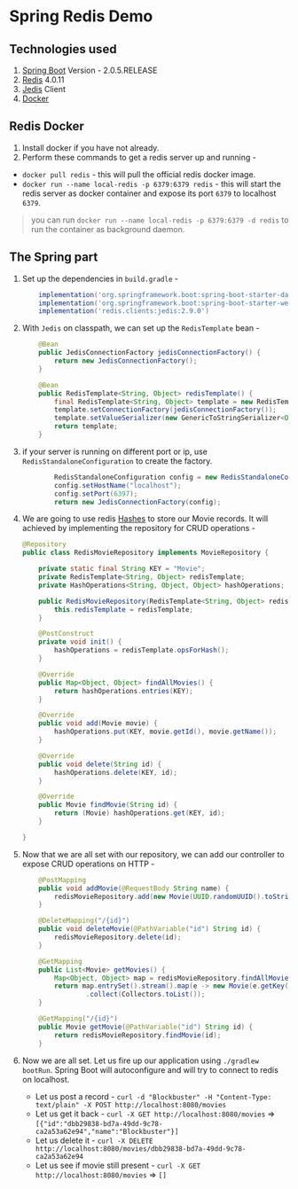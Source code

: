 # Spring Redis Demo

## Technologies used
1. [Spring Boot](https://spring.io/projects/spring-boot) Version - 2.0.5.RELEASE
2. [Redis](https://redis.io) 4.0.11
3. [Jedis](https://github.com/xetorthio/jedis) Client
4. [Docker](https://www.docker.com)

## Redis Docker
1. Install docker if you have not already.
2. Perform these commands to get a redis server up and running -

* `docker pull redis` - this will pull the official redis docker image.
* `docker run --name local-redis -p 6379:6379 redis` - this will start the redis server as docker container and expose its port `6379` to localhost `6379`.
> you can run `docker run --name local-redis -p 6379:6379 -d redis` to run the container as background daemon.

## The Spring part
1. Set up the dependencies in `build.gradle` -
    ```groovy
        implementation('org.springframework.boot:spring-boot-starter-data-redis')
        implementation('org.springframework.boot:spring-boot-starter-web')
        implementation('redis.clients:jedis:2.9.0')
    ```
2. With `Jedis` on classpath, we can set up the `RedisTemplate` bean - 
    ```java
        @Bean
        public JedisConnectionFactory jedisConnectionFactory() {
            return new JedisConnectionFactory();
        }
    
        @Bean
        public RedisTemplate<String, Object> redisTemplate() {
            final RedisTemplate<String, Object> template = new RedisTemplate<>();
            template.setConnectionFactory(jedisConnectionFactory());
            template.setValueSerializer(new GenericToStringSerializer<Object>(Object.class));
            return template;
        }
    ```
3. if your server is running on different port or ip, use `RedisStandaloneConfiguration` to create the factory.
    ```java
            RedisStandaloneConfiguration config = new RedisStandaloneConfiguration();
            config.setHostName("localhost");
            config.setPort(6397);
            return new JedisConnectionFactory(config);
    ```
4. We are going to use redis [Hashes](https://redis.io/topics/data-types-intro#hashes) to store our Movie records. It will achieved by implementing the repository for CRUD operations - 
    ```java
    @Repository
    public class RedisMovieRepository implements MovieRepository {
    
        private static final String KEY = "Movie";   
        private RedisTemplate<String, Object> redisTemplate;
        private HashOperations<String, Object, Object> hashOperations;
    
        public RedisMovieRepository(RedisTemplate<String, Object> redisTemplate) {
            this.redisTemplate = redisTemplate;
        }
    
        @PostConstruct
        private void init() {
            hashOperations = redisTemplate.opsForHash();
        }
    
        @Override
        public Map<Object, Object> findAllMovies() {
            return hashOperations.entries(KEY);
        }
    
        @Override
        public void add(Movie movie) {
            hashOperations.put(KEY, movie.getId(), movie.getName());
        }
    
        @Override
        public void delete(String id) {
            hashOperations.delete(KEY, id);
        }
    
        @Override
        public Movie findMovie(String id) {
            return (Movie) hashOperations.get(KEY, id);
        }
    
    }
    ```
5. Now that we are all set with our repository, we can add our controller to expose CRUD operations on HTTP - 
    ```java
        @PostMapping
        public void addMovie(@RequestBody String name) {
            redisMovieRepository.add(new Movie(UUID.randomUUID().toString(), name));
        }
    
        @DeleteMapping("/{id}")
        public void deleteMovie(@PathVariable("id") String id) {
            redisMovieRepository.delete(id);
        }
    
        @GetMapping
        public List<Movie> getMovies() {
            Map<Object, Object> map = redisMovieRepository.findAllMovies();
            return map.entrySet().stream().map(e -> new Movie(e.getKey().toString(), e.getValue().toString()))
                    .collect(Collectors.toList());
        }
    
        @GetMapping("/{id}")
        public Movie getMovie(@PathVariable("id") String id) {
            return redisMovieRepository.findMovie(id);
        }
    ```
    
6. Now we are all set. Let us fire up our application using `./gradlew bootRun`. Spring Boot will autoconfigure and will try to connect to redis on localhost.
    * Let us post a record - `curl -d "Blockbuster" -H "Content-Type: text/plain" -X POST http://localhost:8080/movies`
    * Let us get it back - `curl -X GET http://localhost:8080/movies` => `[{"id":"dbb29838-bd7a-49dd-9c78-ca2a53a62e94","name":"Blockbuster"}]`
    * Let us delete it - `curl -X DELETE http://localhost:8080/movies/dbb29838-bd7a-49dd-9c78-ca2a53a62e94`
    * Let us see if movie still present -  `curl -X GET http://localhost:8080/movies` => `[]`
